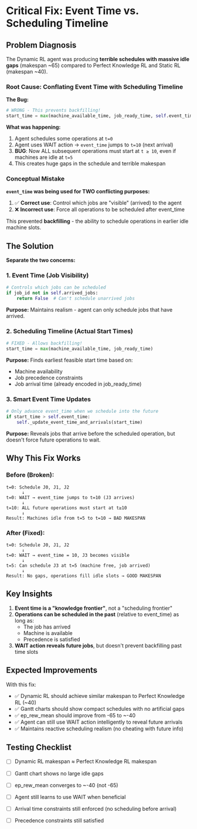 # Critical Fix: Event Time vs. Scheduling Timeline

## Problem Diagnosis

The Dynamic RL agent was producing **terrible schedules with massive idle gaps** (makespan ~65) compared to Perfect Knowledge RL and Static RL (makespan ~40).

### Root Cause: Conflating Event Time with Scheduling Timeline

**The Bug:**
```python
# WRONG - This prevents backfilling!
start_time = max(machine_available_time, job_ready_time, self.event_time)
```

**What was happening:**
1. Agent schedules some operations at `t=0`
2. Agent uses WAIT action → `event_time` jumps to `t=10` (next arrival)
3. **BUG**: Now ALL subsequent operations must start at `t ≥ 10`, even if machines are idle at `t=5`
4. This creates huge gaps in the schedule and terrible makespan

### Conceptual Mistake

**`event_time` was being used for TWO conflicting purposes:**
1. ✅ **Correct use**: Control which jobs are "visible" (arrived) to the agent
2. ❌ **Incorrect use**: Force all operations to be scheduled after event_time

This prevented **backfilling** - the ability to schedule operations in earlier idle machine slots.

## The Solution

**Separate the two concerns:**

### 1. Event Time (Job Visibility)
```python
# Controls which jobs can be scheduled
if job_id not in self.arrived_jobs:
    return False  # Can't schedule unarrived jobs
```

**Purpose:** Maintains realism - agent can only schedule jobs that have arrived.

### 2. Scheduling Timeline (Actual Start Times)
```python
# FIXED - Allows backfilling!
start_time = max(machine_available_time, job_ready_time)
```

**Purpose:** Finds earliest feasible start time based on:
- Machine availability
- Job precedence constraints
- Job arrival time (already encoded in job_ready_time)

### 3. Smart Event Time Updates
```python
# Only advance event_time when we schedule into the future
if start_time > self.event_time:
    self._update_event_time_and_arrivals(start_time)
```

**Purpose:** Reveals jobs that arrive before the scheduled operation, but doesn't force future operations to wait.

## Why This Fix Works

### Before (Broken):
```
t=0: Schedule J0, J1, J2
      ↓
t=0: WAIT → event_time jumps to t=10 (J3 arrives)
      ↓
t=10: ALL future operations must start at t≥10
      ↓ 
Result: Machines idle from t=5 to t=10 → BAD MAKESPAN
```

### After (Fixed):
```
t=0: Schedule J0, J1, J2
      ↓
t=0: WAIT → event_time = 10, J3 becomes visible
      ↓
t=5: Can schedule J3 at t=5 (machine free, job arrived)
      ↓
Result: No gaps, operations fill idle slots → GOOD MAKESPAN
```

## Key Insights

1. **Event time is a "knowledge frontier"**, not a "scheduling frontier"
2. **Operations can be scheduled in the past** (relative to event_time) as long as:
   - The job has arrived
   - Machine is available
   - Precedence is satisfied
3. **WAIT action reveals future jobs**, but doesn't prevent backfilling past time slots

## Expected Improvements

With this fix:
- ✅ Dynamic RL should achieve similar makespan to Perfect Knowledge RL (~40)
- ✅ Gantt charts should show compact schedules with no artificial gaps
- ✅ ep_rew_mean should improve from -65 to ~-40
- ✅ Agent can still use WAIT action intelligently to reveal future arrivals
- ✅ Maintains reactive scheduling realism (no cheating with future info)

## Testing Checklist

- [ ] Dynamic RL makespan ≈ Perfect Knowledge RL makespan
- [ ] Gantt chart shows no large idle gaps
- [ ] ep_rew_mean converges to ~-40 (not -65)
- [ ] Agent still learns to use WAIT when beneficial
- [ ] Arrival time constraints still enforced (no scheduling before arrival)
- [ ] Precedence constraints still satisfied

